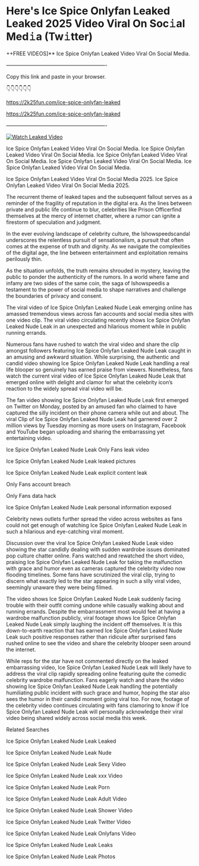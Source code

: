 # Here's Ice Spice Onlyfan Leaked Leaked 2025 Video Viral On Soc𝚒al Med𝚒a (Tw𝚒tter)

++FREE VIDEOS]** Ice Spice Onlyfan Leaked Video Viral On Social Media.

———————————————————-

Copy this link and paste in your browser.

👇👇👇👇👇👇

https://2k25fun.com/ice-spice-onlyfan-leaked

https://2k25fun.com/ice-spice-onlyfan-leaked

———————————————————-

[![Watch Leaked Video](https://miro.medium.com/v2/resize:fit:828/format:webp/1*cilzJN44JGOrTw9NJCrNHA.gif "Watch Leaked Video")](https://2k25fun.com/ice-spice-onlyfan-leaked)

Ice Spice Onlyfan Leaked Video Viral On Social Media. Ice Spice Onlyfan Leaked Video Viral On Social Media. Ice Spice Onlyfan Leaked Video Viral On Social Media. Ice Spice Onlyfan Leaked Video Viral On Social Media. Ice Spice Onlyfan Leaked Video Viral On Social Media.

Ice Spice Onlyfan Leaked Video Viral On Social Media 2025. Ice Spice Onlyfan Leaked Video Viral On Social Media 2025.

The recurrent theme of leaked tapes and the subsequent fallout serves as a reminder of the fragility of reputation in the digital era. As the lines between private and public life continue to blur, celebrities like Prison Officerfind themselves at the mercy of internet chatter, where a rumor can ignite a firestorm of speculation and judgment.

In the ever evolving landscape of celebrity culture, the Ishowspeedscandal underscores the relentless pursuit of sensationalism, a pursuit that often comes at the expense of truth and dignity. As we navigate the complexities of the digital age, the line between entertainment and exploitation remains perilously thin.

As the situation unfolds, the truth remains shrouded in mystery, leaving the public to ponder the authenticity of the rumors. In a world where fame and infamy are two sides of the same coin, the saga of Ishowspeedis a testament to the power of social media to shape narratives and challenge the boundaries of privacy and consent.

The viral video of Ice Spice Onlyfan Leaked Nude Leak emerging online has amassed tremendous views across fan accounts and social media sites with one video clip. The viral video circulating recently shows Ice Spice Onlyfan Leaked Nude Leak in an unexpected and hilarious moment while in public running errands.

Numerous fans have rushed to watch the viral video and share the clip amongst followers featuring Ice Spice Onlyfan Leaked Nude Leak caught in an amusing and awkward situation. While surprising, the authentic and candid video showing Ice Spice Onlyfan Leaked Nude Leak handling a real life blooper so genuinely has earned praise from viewers. Nonetheless, fans watch the current viral video of Ice Spice Onlyfan Leaked Nude Leak that emerged online with delight and clamor for what the celebrity icon’s reaction to the widely spread viral video will be.

The fan video showing Ice Spice Onlyfan Leaked Nude Leak first emerged on Twitter on Monday, posted by an amused fan who claimed to have captured the silly incident on their phone camera while out and about. The viral Clip of Ice Spice Onlyfan Leaked Nude Leak had garnered over 2 million views by Tuesday morning as more users on Instagram, Facebook and YouTube began uploading and sharing the embarrassing yet entertaining video.

Ice Spice Onlyfan Leaked Nude Leak Only Fans leak video

Ice Spice Onlyfan Leaked Nude Leak leaked pictures

Ice Spice Onlyfan Leaked Nude Leak explicit content leak

Only Fans account breach

Only Fans data hack

Ice Spice Onlyfan Leaked Nude Leak personal information exposed

Celebrity news outlets further spread the video across websites as fans could not get enough of watching Ice Spice Onlyfan Leaked Nude Leak in such a hilarious and eye-catching viral moment.

Discussion over the viral Ice Spice Onlyfan Leaked Nude Leak video showing the star candidly dealing with sudden wardrobe issues dominated pop culture chatter online. Fans watched and rewatched the short video, praising Ice Spice Onlyfan Leaked Nude Leak for taking the malfunction with grace and humor even as cameras captured the celebrity video now flooding timelines. Some fans have scrutinized the viral clip, trying to discern what exactly led to the star appearing in such a silly viral video, seemingly unaware they were being filmed.

The video shows Ice Spice Onlyfan Leaked Nude Leak suddenly facing trouble with their outfit coming undone while casually walking about and running errands. Despite the embarrassment most would feel at having a wardrobe malfunction publicly, viral footage shows Ice Spice Onlyfan Leaked Nude Leak simply laughing the incident off themselves. It is this down-to-earth reaction that has earned Ice Spice Onlyfan Leaked Nude Leak such positive responses rather than ridicule after surprised fans rushed online to see the video and share the celebrity blooper seen around the internet.

While reps for the star have not commented directly on the leaked embarrassing video, Ice Spice Onlyfan Leaked Nude Leak will likely have to address the viral clip rapidly spreading online featuring quite the comedic celebrity wardrobe malfunction. Fans eagerly watch and share the video showing Ice Spice Onlyfan Leaked Nude Leak handling the potentially humiliating public incident with such grace and humor, hoping the star also sees the humor in their candid moment going viral too. For now, footage of the celebrity video continues circulating with fans clamoring to know if Ice Spice Onlyfan Leaked Nude Leak will personally acknowledge their viral video being shared widely across social media this week.

Related Searches

Ice Spice Onlyfan Leaked Nude Leak Leaked

Ice Spice Onlyfan Leaked Nude Leak Nude

Ice Spice Onlyfan Leaked Nude Leak Sexy Video

Ice Spice Onlyfan Leaked Nude Leak xxx Video

Ice Spice Onlyfan Leaked Nude Leak Porn

Ice Spice Onlyfan Leaked Nude Leak Adult Video

Ice Spice Onlyfan Leaked Nude Leak Shower Video

Ice Spice Onlyfan Leaked Nude Leak Twitter Video

Ice Spice Onlyfan Leaked Nude Leak Onlyfans Video

Ice Spice Onlyfan Leaked Nude Leak Leaks

Ice Spice Onlyfan Leaked Nude Leak Photos